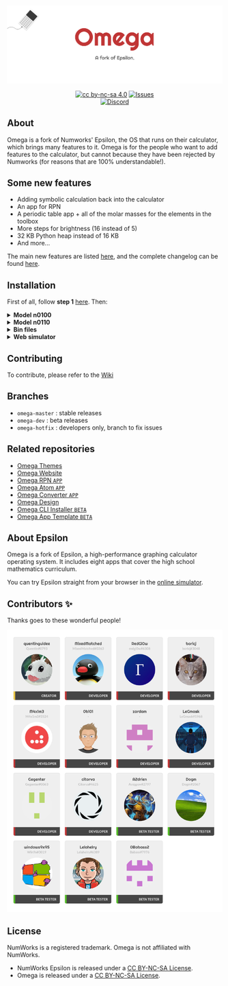 <p align="center"><img src="https://github.com/Omega-Numworks/Omega-Design/blob/master/Omega-Banner.png" /></p>

<p align="center">
  <a href="https://creativecommons.org/licenses/by-nc-sa/4.0/"><img alt="cc by-nc-sa 4.0" src="https://img.shields.io/badge/License-CC%20BY--NC--SA%204.0-525252.svg?labelColor=292929&logo=creative%20commons&style=for-the-badge" /></a>
  <a href="https://github.com/Omega-Numworks/Omega/issues"><img alt="Issues" src="https://img.shields.io/github/issues/Omega-Numworks/Omega.svg?labelColor=292929&logo=git&style=for-the-badge" /></a>
  <br/>
  <a href="https://discord.gg/hjH3gtd"><img alt="Discord" src="https://img.shields.io/discord/663420259851567114?color=blue&labelColor=292929&label=chat%20-%20discord&logo=discord&style=for-the-badge" /></a>
</p>

## About

Omega is a fork of Numworks' Epsilon, the OS that runs on their calculator, which brings many features to it. Omega is for the people who want to add features to the calculator, but cannot because they have been rejected by Numworks (for reasons that are 100% understandable!).

## Some new features
- Adding symbolic calculation back into the calculator
- An app for RPN
- A periodic table app + all of the molar masses for the elements in the toolbox
- More steps for brightness (16 instead of 5)
- 32 KB Python heap instead of 16 KB
- And more...

The main new features are listed [here](https://github.com/Omega-Numworks/Omega/wiki/Main-features), and the complete changelog can be found [here](https://github.com/quentinguidee/Omega/wiki/Complete-changelog).

## Installation

First of all, follow **step 1** [here](https://www.numworks.com/resources/engineering/software/build/). Then:

<details>
  <summary><b>Model n0100</b></summary>

```
git clone --recursive https://github.com/Omega-Numworks/Omega.git
cd Omega
git checkout omega-master
make MODEL=n0100 clean
make MODEL=n0100 USERNAME="{Your name, max 15 characters}" -j4
make MODEL=n0100 epsilon_flash
```

Important: Don't forget the `--recursive` tag, because Omega relies on submodules.
Also, you can change the number of processes that run in parallel during the build by changing the value of the `-j` flag.
  
</details>

<details>
  <summary><b>Model n0110</b></summary>

```
git clone --recursive https://github.com/Omega-Numworks/Omega.git
cd Omega
git checkout omega-master
make clean
make USERNAME="{Your name, max 15 characters}" -j4
make epsilon_flash
```

Important: Don't forget the `--recursive` tag, because Omega relies on submodules.
Also, you can change the number of processes that run in parallel during the build by changing the value of the `-j` flag.
  
</details>

<details>
  <summary><b>Bin files</b></summary>
  
These can be used to distribute Omega (so that it can be flashed by anyone with [Webdfu_Numworks](https://ti-planet.github.io/webdfu_numworks/)).

```
git clone --recursive https://github.com/Omega-Numworks/Omega.git
cd Omega
git checkout omega-master
make clean
make MODEL=n0100 USERNAME="" -j8
make MODEL=n0100 USERNAME="" binpack -j8
make USERNAME="" -j8
make USERNAME="" binpack -j8
```

Important: Don't forget the `--recursive` tag, because Omega relies on submodules.
Also, you can change the number of processes that run in parallel during the build by changing the value of the `-j` flag.
  
</details>

<details>
  <summary><b>Web simulator</b></summary>
  
First, install emsdk :

```
git clone https://github.com/emscripten-core/emsdk.git
cd emsdk
./emsdk install latest-fastcomp
./emsdk activate latest-fastcomp
source emsdk_env.sh
```

Then, compile Omega :

```
git clone --recursive https://github.com/Omega-Numworks/Omega.git
cd Omega
git checkout omega-master
make clean
make PLATFORM=simulator TARGET=web USERNAME="{Your name, max 15 characters}" -j4
```

The simulator is now in `output/release/simulator/web/simulator.zip`

Important: Don't forget the `--recursive` tag, because Omega relies on submodules.
Also, you can change the number of processes that run in parallel during the build by changing the value of the `-j` flag.

</details>

## Contributing

To contribute, please refer to the [Wiki](https://github.com/Omega-Numworks/Omega/wiki/Contributing)

## Branches

* `omega-master` : stable releases
* `omega-dev` : beta releases
* `omega-hotfix` : developers only, branch to fix issues

## Related repositories

* [Omega Themes](https://github.com/Omega-Numworks/Omega-Themes)
* [Omega Website](https://github.com/Omega-Numworks/Omega-Website)
* [Omega RPN `APP`](https://github.com/Omega-Numworks/Omega-RPN)
* [Omega Atom `APP`](https://github.com/Omega-Numworks/Omega-Atom)
* [Omega Converter `APP`](https://github.com/Omega-Numworks/Omega-Converter)
* [Omega Design](https://github.com/Omega-Numworks/Omega-Design)
* [Omega CLI Installer `BETA`](https://github.com/Omega-Numworks/Omega-CLI-Installer)
* [Omega App Template `BETA`](https://github.com/Omega-Numworks/Omega-App-Template)

## About Epsilon

Omega is a fork of Epsilon, a high-performance graphing calculator operating system. It includes eight apps that cover the high school mathematics curriculum.

You can try Epsilon straight from your browser in the [online simulator](https://www.numworks.com/simulator/).

## Contributors ✨

Thanks goes to these wonderful people!

<p align="center"><img src="https://github.com/Omega-Numworks/Omega-Design/blob/master/Omega-Contributors.png" /></p>

## License

NumWorks is a registered trademark. Omega is not affiliated with NumWorks.

* NumWorks Epsilon is released under a [CC BY-NC-SA License](https://creativecommons.org/licenses/by-nc-sa/4.0/legalcode).
* Omega is released under a [CC BY-NC-SA License](https://creativecommons.org/licenses/by-nc-sa/4.0/legalcode).
